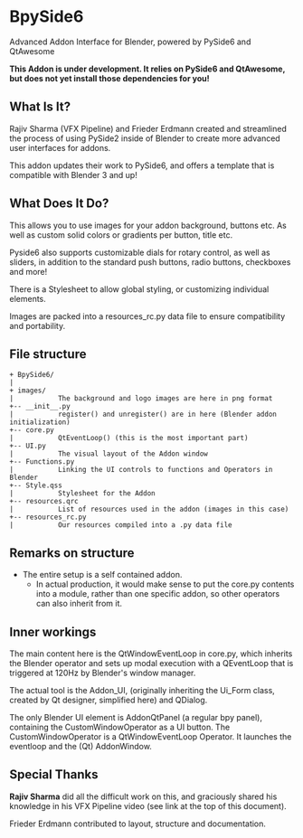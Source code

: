 # BpySide6
Advanced Addon Interface for Blender, powered by PySide6 and QtAwesome

__This Addon is under development. It relies on PySide6 and QtAwesome, but does not yet install those dependencies for you!__
## What Is It?
Rajiv Sharma (VFX Pipeline) and Frieder Erdmann created and streamlined the process of using PySide2 inside of Blender to create more advanced user interfaces for addons.

This addon updates their work to PySide6, and offers a template that is compatible with Blender 3 and up!

## What Does It Do?
This allows you to use images for your addon background, buttons etc. As well as custom solid colors or gradients per button, title etc.

Pyside6 also supports customizable dials for rotary control, as well as sliders, in addition to the standard push buttons, radio buttons, checkboxes and more!

There is a Stylesheet to allow global styling, or customizing individual elements.

Images are packed into a resources_rc.py data file to ensure compatibility and portability.

## File structure
```
+ BpySide6/
| 
+ images/
|           The background and logo images are here in png format
+-- __init__.py
|           register() and unregister() are in here (Blender addon initialization)
+-- core.py
|           QtEventLoop() (this is the most important part)
+-- UI.py
|           The visual layout of the Addon window
+-- Functions.py
|           Linking the UI controls to functions and Operators in Blender
+-- Style.qss
|           Stylesheet for the Addon
+-- resources.qrc
|           List of resources used in the addon (images in this case)
+-- resources_rc.py
|           Our resources compiled into a .py data file
```     

## Remarks on structure
* The entire setup is a self contained addon.
  * In actual production, it would make sense to put the core.py contents into a module, rather than one specific addon, so other operators can also inherit from it.

## Inner workings
The main content here is the QtWindowEventLoop in core.py, which inherits the Blender operator and sets up modal execution with a QEventLoop that is triggered at 120Hz by Blender's window manager.

The actual tool is the Addon_UI, (originally inheriting the Ui_Form class, created by Qt designer, simplified here) and QDialog.

The only Blender UI element is AddonQtPanel (a regular bpy panel), containing the CustomWindowOperator as a UI button. The CustomWindowOperator is a QtWindowEventLoop Operator. It launches the eventloop and the (Qt) AddonWindow.

## Special Thanks
__Rajiv Sharma__ did all the difficult work on this, and graciously shared his knowledge in his VFX Pipeline video (see link at the top of this document). 

Frieder Erdmann contributed to layout, structure and documentation.
